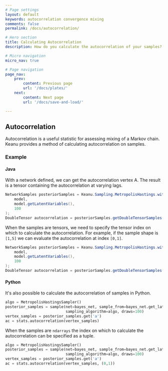 ```yaml
---
# Page settings
layout: default
keywords: autocorrelation convergence mixing
comments: false
permalink: /docs/autocorrelation/

# Hero section
title: Calculating Autocorrelation
description: How do you calculate the autocorrelation of your samples?

# Micro navigation
micro_nav: true

# Page navigation
page_nav:
    prev:
        content: Previous page
        url: '/docs/plates/'
    next:
        content: Next page
        url: '/docs/save-and-load/'

---
```


## Autocorrelation

Autocorrelation is a useful statistic for assessing mixing of a Markov chain. Keanu provides a method of 
calculating autocorrelation on samples.

### Example

#### Java

With a network defined, we can get the autocorrelation vertex A. The result is 
a tensor containing the autocorrelation at varying lags.
```java
NetworkSamples posteriorSamples = Keanu.Sampling.MetropolisHastings.withDefaultConfigFor(model).getPosteriorSamples(
    model,
    model.getLatentVariables(),
    100
);
DoubleTensor autocorrelation = posteriorSamples.getDoubleTensorSamples(A).getAutocorrelation();
```

When the samples are tensors, we need to specify the tensor index on which to calculate the autocorrelation.
For example, if the sample shape is `[1,5]` we can evaluate the autocorrelation at index `[0,1]`.
```java
NetworkSamples posteriorSamples = Keanu.Sampling.MetropolisHastings.withDefaultConfigFor(model).getPosteriorSamples(
    model,
    model.getLatentVariables(),
    100
);
DoubleTensor autocorrelation = posteriorSamples.getDoubleTensorSamples(A).getAutocorrelation(0, 1);
```

#### Python

It's also possible to calculate the autocorrelation of samples in Python.

```python
algo = MetropolisHastingsSampler()
posterior_samples = sample(net=bayes_net, sample_from=bayes_net.get_latent_vertices(),
                           sampling_algorithm=algo, draws=100)
vertex_samples = posterior_samples.get('a')
ac = stats.autocorrelation(vertex_samples)
```

When the samples are `ndarrays` the index on which to calculate the autocorrelation can be specified 
as a tuple.

```python
algo = MetropolisHastingsSampler()
posterior_samples = sample(net=bayes_net, sample_from=bayes_net.get_latent_vertices(),
                           sampling_algorithm=algo, draws=100)
vertex_samples = posterior_samples.get('a')
ac = stats.autocorrelation(vertex_samples, (0,1))
```
